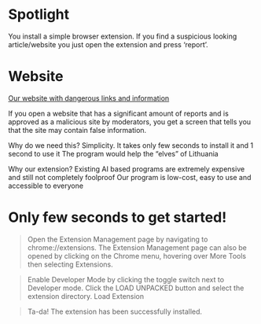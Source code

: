 # Spotlight
You install a simple browser extension.
If you find a suspicious looking article/website you just open the extension and press ‘report’.

# Website
[Our website with dangerous links and information](http://www.spotlight.desevix.lt/)

If you open a website that has a significant amount of reports and is approved as a malicious site by moderators, you get a screen that tells you that the site may contain false information.

Why do we need this?
Simplicity. It takes only few seconds to install it and 1 second to use it
The program would help the “elves” of Lithuania

Why our extension?
Existing AI based programs are extremely expensive and still not completely foolproof
Our program is low-cost, easy to use and accessible to everyone

# Only few seconds to get started!

>Open the Extension Management page by navigating to chrome://extensions.
The Extension Management page can also be opened by clicking on the Chrome menu, hovering over More Tools then selecting Extensions.

>Enable Developer Mode by clicking the toggle switch next to Developer mode.
Click the LOAD UNPACKED button and select the extension directory.
Load Extension

>Ta-da! The extension has been successfully installed. 



